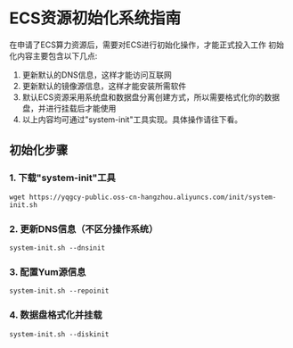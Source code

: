 # ECS资源初始化系统指南

在申请了ECS算力资源后，需要对ECS进行初始化操作，才能正式投入工作
初始化内容主要包含以下几点:
1. 更新默认的DNS信息，这样才能访问互联网
2. 更新默认的镜像源信息，这样才能安装所需软件
3. 默认ECS资源采用系统盘和数据盘分离创建方式，所以需要格式化你的数据盘，并进行挂载后才能使用
4. 以上内容均可通过"system-init"工具实现。具体操作请往下看。


## 初始化步骤
### 1. 下载"system-init"工具
```
wget https://yqgcy-public.oss-cn-hangzhou.aliyuncs.com/init/system-init.sh
```

### 2. 更新DNS信息（不区分操作系统）
```
system-init.sh --dnsinit
```

### 3. 配置Yum源信息
```
system-init.sh --repoinit
```

### 4. 数据盘格式化并挂载
```
system-init.sh --diskinit
```


